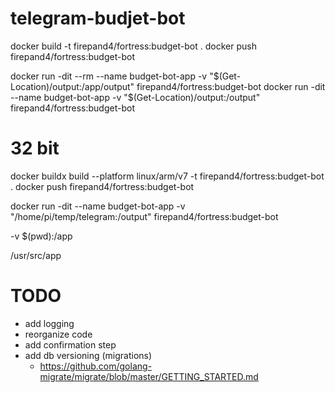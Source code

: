 # telegram-budjet-bot

docker build -t firepand4/fortress:budget-bot .
docker push firepand4/fortress:budget-bot

docker run -dit --rm --name budget-bot-app -v "$(Get-Location)/output:/app/output" firepand4/fortress:budget-bot
docker run -dit --name budget-bot-app -v "$(Get-Location)/output:/output" firepand4/fortress:budget-bot


# 32 bit
docker buildx build --platform linux/arm/v7 -t firepand4/fortress:budget-bot .
docker push firepand4/fortress:budget-bot

docker run -dit --name budget-bot-app -v "/home/pi/temp/telegram:/output" firepand4/fortress:budget-bot

-v $(pwd):/app

/usr/src/app


# TODO
- add logging
- reorganize code
- add confirmation step
- add db versioning (migrations)
    - https://github.com/golang-migrate/migrate/blob/master/GETTING_STARTED.md